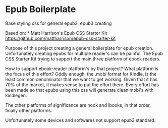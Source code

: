 # Epub Boilerplate

Base styling css for general epub2, epub3 creating 

Based on:
	* Matt Harrison's Epub CSS Starter Kit
    https://github.com/mattharrison/epub-css-starter-kit
    
 Purpose of this project creating a general boilerplate for epub creation.
 Unfortunately creating epubs for multiple reader's can be painful. The
 Epub CSS Starter Kit trying to support the main three platform of ebook
 readers. 
 
 How to support ebook-reader platform's by that project?
 What platform is the focus of this effort? Oddly enough, the .mobi format for Kindle, is the least common denominator that we want to get working. Given that it has 70% of the market, it makes sense to put the effort there. Every effort has been made so that epubs using this css will generate clean mobi's with kindlegen.

The other platforms of significance are nook and ibooks, in that order, finally
other platforms.

Unfortunately some devices and softwares not support epub3 standard.
